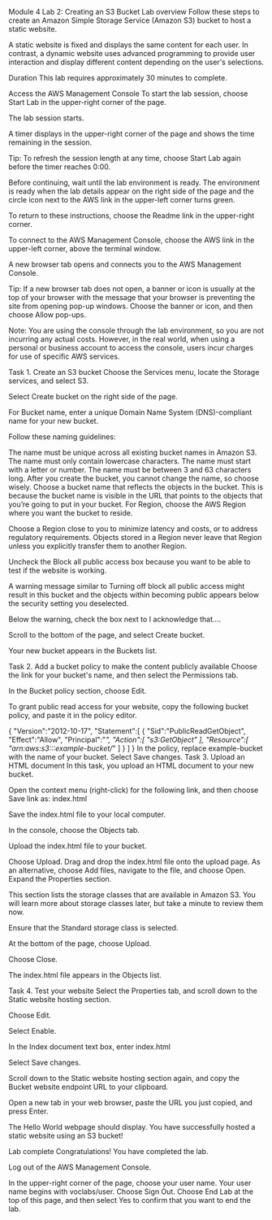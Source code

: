 Module 4 Lab 2: Creating an S3 Bucket
Lab overview
Follow these steps to create an Amazon Simple Storage Service (Amazon S3) bucket to host a static website.

A static website is fixed and displays the same content for each user. In contrast, a dynamic website uses advanced programming to provide user interaction and display different content depending on the user's selections.

Duration
This lab requires approximately 30 minutes to complete.

Access the AWS Management Console
To start the lab session, choose  Start Lab in the upper-right corner of the page.

The lab session starts.

A timer displays in the upper-right corner of the page and shows the time remaining in the session.

Tip: To refresh the session length at any time, choose Start Lab again before the timer reaches 0:00.

Before continuing, wait until the lab environment is ready. The environment is ready when the lab details appear on the right side of the page and the circle icon next to the AWS link in the upper-left corner turns green.

To return to these instructions, choose the  Readme link in the upper-right corner.

To connect to the AWS Management Console, choose the AWS link in the upper-left corner, above the terminal window.

A new browser tab opens and connects you to the AWS Management Console.

Tip: If a new browser tab does not open, a banner or icon is usually at the top of your browser with the message that your browser is preventing the site from opening pop-up windows. Choose the banner or icon, and then choose Allow pop-ups.

Note: You are using the console through the lab environment, so you are not incurring any actual costs. However, in the real world, when using a personal or business account to access the console, users incur charges for use of specific AWS services.

Task 1. Create an S3 bucket
Choose the Services menu, locate the Storage services, and select S3.

Select Create bucket on the right side of the page.

For Bucket name, enter a unique Domain Name System (DNS)-compliant name for your new bucket.

Follow these naming guidelines:

The name must be unique across all existing bucket names in Amazon S3.
The name must only contain lowercase characters.
The name must start with a letter or number.
The name must be between 3 and 63 characters long.
After you create the bucket, you cannot change the name, so choose wisely.
Choose a bucket name that reflects the objects in the bucket. This is because the bucket name is visible in the URL that points to the objects that you’re going to put in your bucket.
For Region, choose the AWS Region where you want the bucket to reside.

Choose a Region close to you to minimize latency and costs, or to address regulatory requirements. Objects stored in a Region never leave that Region unless you explicitly transfer them to another Region.

Uncheck the Block all public access box because you want to be able to test if the website is working.

A warning message similar to Turning off block all public access might result in this bucket and the objects within becoming public appears below the security setting you deselected.

Below the warning, check the box next to I acknowledge that....

Scroll to the bottom of the page, and select Create bucket.

Your new bucket appears in the Buckets list.

Task 2. Add a bucket policy to make the content publicly available
Choose the link for your bucket's name, and then select the Permissions tab.

In the Bucket policy section, choose Edit.

To grant public read access for your website, copy the following bucket policy, and paste it in the policy editor.

{
    "Version":"2012-10-17",
    "Statement":[
        {
            "Sid":"PublicReadGetObject",
            "Effect":"Allow",
            "Principal":"*",
            "Action":[
                "s3:GetObject"
            ],
            "Resource":[
                "arn:aws:s3:::example-bucket/*"
            ]
        }
    ]
}
In the policy, replace example-bucket with the name of your bucket.
Select Save changes.
Task 3. Upload an HTML document
In this task, you upload an HTML document to your new bucket.

Open the context menu (right-click) for the following link, and then choose Save link as: index.html

Save the index.html file to your local computer.

In the console, choose the Objects tab.

Upload the index.html file to your bucket.

Choose Upload.
Drag and drop the index.html file onto the upload page.
As an alternative, choose Add files, navigate to the file, and choose Open.
Expand the Properties section.

This section lists the storage classes that are available in Amazon S3. You will learn more about storage classes later, but take a minute to review them now.

Ensure that the Standard storage class is selected.

At the bottom of the page, choose Upload.

Choose Close.

The index.html file appears in the Objects list.

Task 4. Test your website
Select the Properties tab, and scroll down to the Static website hosting section.

Choose Edit.

Select Enable.

In the Index document text box, enter index.html

Select Save changes.

Scroll down to the Static website hosting section again, and copy the Bucket website endpoint URL to your clipboard.

Open a new tab in your web browser, paste the URL you just copied, and press Enter.

The Hello World webpage should display. You have successfully hosted a static website using an S3 bucket!

Lab complete
Congratulations! You have completed the lab.

Log out of the AWS Management Console.

In the upper-right corner of the page, choose your user name. Your user name begins with voclabs/user.
Choose Sign Out.
Choose End Lab at the top of this page, and then select Yes to confirm that you want to end the lab.
